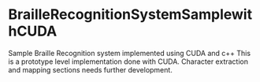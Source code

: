 # BrailleRecognitionSystemSamplewithCUDA
Sample Braille Recognition system implemented using CUDA and c++
 This is a prototype level implementation done with CUDA. Character extraction and mapping sections needs further development. 

